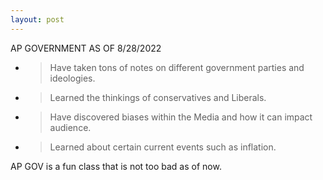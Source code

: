 ```yaml
---
layout: post
---
```

<span class="underline">AP GOVERNMENT AS OF 8/28/2022</span>

  - > Have taken tons of notes on different government parties and ideologies.

  - > Learned the thinkings of conservatives and Liberals.

  - > Have discovered biases within the Media and how it can impact audience.

  - > Learned about certain current events such as inflation.

AP GOV is a fun class that is not too bad as of now.
